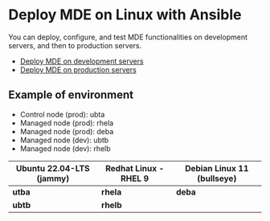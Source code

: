# Deploy MDE on Linux with Ansible
You can deploy, configure, and test MDE functionalities on development servers, and then to production servers.

- [Deploy MDE on development servers](./Dev/README.md)
- [Deploy MDE on production servers](./Prod/README.md)

## Example of environment
- Control node (prod): ubta
- Managed node (prod): rhela
- Managed node (prod): deba
- Managed node (dev): ubtb
- Managed node (dev): rhelb

| Ubuntu 22.04-LTS (jammy) | Redhat Linux - RHEL 9 | Debian Linux 11 (bullseye) |
| ---------- | ---------- | ---------- |
| **utba** | **rhela** | **deba**|	
| **ubtb** | **rhelb** | |
